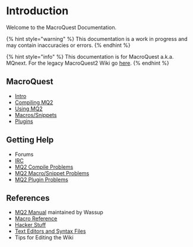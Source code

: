 # Introduction

Welcome to the MacroQuest Documentation.

{% hint style="warning" %}
This documentation is a work in progress and may contain inaccuracies or errors.
{% endhint %}

{% hint style="info" %}
This documentation is for MacroQuest a.k.a. MQnext. For the legacy MacroQuest2 Wiki go [here](https://macroquest2.com/wiki/index.php).
{% endhint %}

## MacroQuest

* [Intro](documentation/macroquest2-intro.md)
* [Compiling MQ2](documentation/macroquest2-compiling.md)
* [Using MQ2](documentation/macroquest2-using.md)
* [Macros/Snippets](documentation/macroquest2-macros.md)
* [Plugins](documentation/macroquest2-plugins.md)

## Getting Help

* Forums
* [IRC](documentation/macroquest2-irc.md)
* [MQ2 Compile Problems](documentation/help-compiling.md)
* [MQ2 Macro/Snippet Problems](documentation/help-macros.md)
* [MQ2 Plugin Problems](documentation/help-plugins.md)

## References

* [MQ2 Manual](https://macroquest2.com/includes/wassup/manual.php) maintained by Wassup
* [Macro Reference](documentation/macro-reference.md)
* [Hacker Stuff](general-information/hacker-stuff.md)
* [Text Editors and Syntax Files](other-applications/text-editors/)
* Tips for Editing the Wiki

